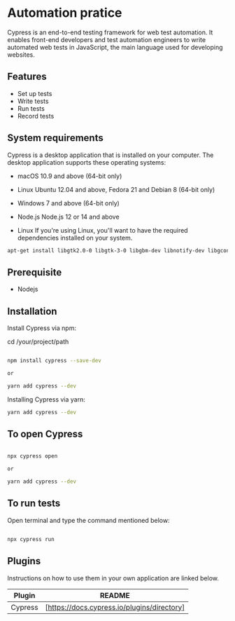 # Automation pratice


Cypress is an end-to-end testing framework for web test automation. It enables front-end developers and test automation engineers to write automated web tests in JavaScript, the main language used for developing websites.

## Features

- Set up tests
- Write tests
- Run tests
- Record tests

## System requirements
Cypress is a desktop application that is installed on your computer. The desktop application supports these operating systems:

- macOS 10.9 and above (64-bit only)
- Linux Ubuntu 12.04 and above, Fedora 21 and Debian 8 (64-bit only)
- Windows 7 and above (64-bit only)

- Node.js
Node.js 12 or 14 and above

- Linux
If you're using Linux, you'll want to have the required dependencies installed on your system.
```sh
apt-get install libgtk2.0-0 libgtk-3-0 libgbm-dev libnotify-dev libgconf-2-4 libnss3 libxss1 libasound2 libxtst6 xauth xvfb
```
## Prerequisite
- Nodejs

## Installation

Install Cypress via npm:

cd /your/project/path

```sh

npm install cypress --save-dev

or

yarn add cypress --dev

```
Installing Cypress via yarn:
```sh
yarn add cypress --dev
```
## To open Cypress
```sh

npx cypress open

or

yarn add cypress --dev

```

## To run tests
Open terminal and type the command mentioned below:
```sh

npx cypress run


```
## Plugins
Instructions on how to use them in your own application are linked below.

| Plugin | README |
| ------ | ------ |
| Cypress | [https://docs.cypress.io/plugins/directory]|
